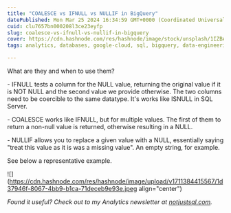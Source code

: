 ```yaml
---
title: "COALESCE vs IFNULL vs NULLIF in BigQuery"
datePublished: Mon Mar 25 2024 16:34:59 GMT+0000 (Coordinated Universal Time)
cuid: clu7657bn000208l3ce23eyfp
slug: coalesce-vs-ifnull-vs-nullif-in-bigquery
cover: https://cdn.hashnode.com/res/hashnode/image/stock/unsplash/1IZBAlIs4ug/upload/65914979dd0fc6ac273bf535a667d406.jpeg
tags: analytics, databases, google-cloud, sql, bigquery, data-engineering

---
```


What are they and when to use them?

\- IFNULL tests a column for the NULL value, returning the original value if it is NOT NULL and the second value we provide otherwise. The two columns need to be coercible to the same datatype. It's works like ISNULL in SQL Server.

\- COALESCE works like IFNULL, but for multiple values. The first of them to return a non-null value is returned, otherwise resulting in a NULL.

\- NULLIF allows you to replace a given value with a NULL, essentially saying "treat this value as it is was a missing value". An empty string, for example.

See below a representative example.

![](https://cdn.hashnode.com/res/hashnode/image/upload/v1711384415567/1d37946f-8067-4bb9-b1ca-71deceb9e93e.jpeg align="center")

*Found it useful? Check out to my Analytics newsletter at* [*notjustsql.com*](https://www.notjustsql.com)*.*